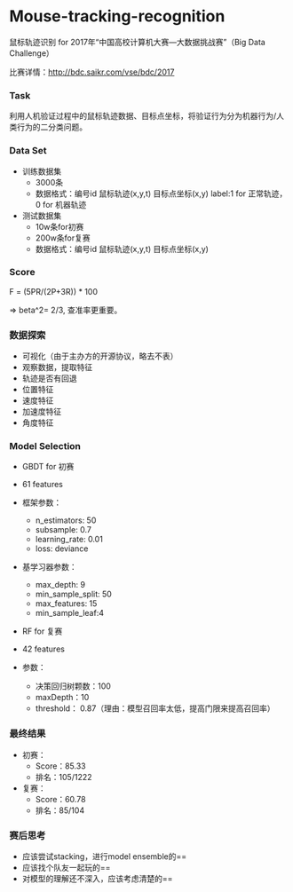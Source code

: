 # Mouse-tracking-recognition
鼠标轨迹识别 for 2017年“中国高校计算机大赛—大数据挑战赛”（Big Data Challenge）

比赛详情：http://bdc.saikr.com/vse/bdc/2017

### Task
利用人机验证过程中的鼠标轨迹数据、目标点坐标，将验证行为分为机器行为/人类行为的二分类问题。

### Data Set
- 训练数据集
  - 3000条
  - 数据格式：编号id 鼠标轨迹(x,y,t) 目标点坐标(x,y) label:1 for 正常轨迹，0 for 机器轨迹
- 测试数据集
  - 10w条for初赛
  - 200w条for复赛
  - 数据格式：编号id 鼠标轨迹(x,y,t) 目标点坐标(x,y)
  
### Score
F = (5PR/(2P+3R)) * 100

=> beta^2= 2/3, 查准率更重要。

### 数据探索
- 可视化（由于主办方的开源协议，略去不表）
- 观察数据，提取特征
 - 轨迹是否有回退
 - 位置特征
 - 速度特征
 - 加速度特征
 - 角度特征

### Model Selection
- GBDT for 初赛
 - 61 features
 - 框架参数：
   - n_estimators: 50
   - subsample: 0.7
   - learning_rate: 0.01
   - loss: deviance
 - 基学习器参数：
   - max_depth: 9
   - min_sample_split: 50
   - max_features: 15
   - min_sample_leaf:4

- RF for 复赛
 - 42 features
 - 参数：
   - 决策回归树颗数：100
   - maxDepth：10
   - threshold： 0.87（理由：模型召回率太低，提高门限来提高召回率）

### 最终结果
- 初赛：
   - Score：85.33
   - 排名：105/1222
- 复赛：
   - Score：60.78
   - 排名：85/104
  
### 赛后思考
- 应该尝试stacking，进行model ensemble的==
- 应该找个队友一起玩的==
- 对模型的理解还不深入，应该考虑清楚的==


